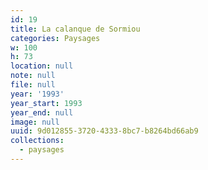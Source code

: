 ```yaml
---
id: 19
title: La calanque de Sormiou
categories: Paysages
w: 100
h: 73
location: null
note: null
file: null
year: '1993'
year_start: 1993
year_end: null
image: null
uuid: 9d012855-3720-4333-8bc7-b8264bd66ab9
collections:
  - paysages
---
```


